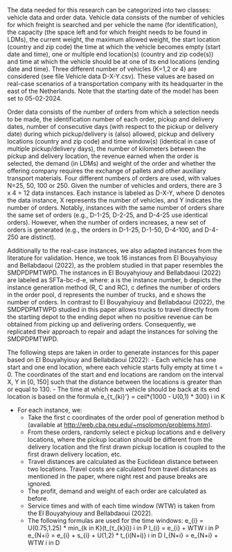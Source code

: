 The data needed for this research can be categorized into two classes: vehicle data and order data. Vehicle data consists of the number of vehicles for which freight is searched and per vehicle the name (for identification), the capacity (the space left and for which freight needs to be found in LDMs), the current weight, the maximum allowed weight, the start location (country and zip code) the time at which the vehicle becomes empty (start date and time), one or multiple end location(s) (country and zip code(s)) and time at which the vehicle should be at one of its end locations (ending date and time). Three different number of vehicles (K=1,2 or 4) are considered (see file Vehicle data D-X-Y.csv). These values are based on real-case scenarios of a transportation company with its headquarter in the east of the Netherlands. Note that the starting date of the model has been set to 05-02-2024.

Order data consists of the number of orders from which a selection needs to be made, the identification number of each order, pickup and delivery dates, number of consecutive days (with respect to the pickup or delivery date) during which pickup/delivery is (also) allowed, pickup and delivery locations (country and zip code) and time window(s) (identical in case of multiple pickup/delivery days), the number of kilometers between the pickup and delivery location, the revenue earned when the order is selected, the demand (in LDMs) and weight of the order and whether the offering company requires the exchange of pallets and other auxiliary transport materials. Four different numbers of orders are used, with values N=25, 50, 100 or 250. Given the number of vehicles and orders, there are 3 x 4 = 12 data instances. Each instance is labeled as D-X-Y, where D denotes the data instance, X represents the number of vehicles, and Y indicates the number of orders. Notably, instances with the same number of orders share the same set of orders (e.g., D-1-25, D-2-25, and D-4-25 use identical orders). However, when the number of orders increases, a new set of orders is generated (e.g., the orders in D-1-25, D-1-50, D-4-100, and D-4-250 are distinct).

Additionally to the real-case instances, we also adapted instances from the literature for validation. Hence, we took 16 instances from El Bouyahyiouy and Bellabdaoui (2022), as the problem studied in that paper resembles the SMDPDPMTWPD. The instances in El Bouyahyiouy and Bellabdaoui (2022) are labeled as SFTa-bc-d-e, where: a is the instance number, b depicts the instance generation method (R, C and RC), c defines the number of orders in the order pool, d represents the number of trucks, and e shows the number of orders. In contrast to El Bouyahyiouy and Bellabdaoui (2022), the SMDPDPMTWPD studied in this paper allows trucks to travel directly from the starting depot to the ending depot when no positive revenue can be obtained from picking up and delivering orders. Consequently, we replicated their approach to repair and adapt the instances for solving the SMDPDPMTWPD.

The following steps are taken in order to generate instances for this paper based on El Bouyahyiouy and Bellabdaoui (2022):
    - Each vehicle has one start and one end location, where each vehicle starts fully empty at time t = 0. The coordinates of the start and end locations are random on the interval X, Y in [0, 150] such that the distance between the locations is greater than or equal to 130.
    - The time at which each vehicle should be back at its end location is based on the formula
          e_{τ_{ki}'} = ceil*{1000 - U(0,1) * 300}   i in K   
   - For each instance, we:
        - Take the first c coordinates of the order pool of generation method b (available at http://web.cba.neu.edu/~msolomon/problems.htm).
        - From these orders, randomly select e pickup locations and e delivery locations, where the pickup location should be different from the delivery location and the first drawn pickup location is coupled to the first drawn delivery location, etc.
        - Travel distances are calculated as the Euclidean distance between two locations. Travel costs are calculated from travel distances as mentioned in the paper, where night rest and pause breaks are ignored.
        - The profit, demand and weight of each order are calculated as before.
        - Service times and with of each time window (WTW) is taken from the El Bouyahyiouy and Bellabdaoui (2022).
        - The following formulas are used for the time windows:
              e_{i} = U(0.75,1.25) * min_{k in K}(t_(τ_{k}i})   i in P 
              l_{i} = e_{i} + WTW                               i in P
              e_{N+i} = e_{i} + s_{i} + U(1,2) * t_{i(N+i)}     i in D
              l_{N+i} = e_{N+i} + WTW                           i in D
